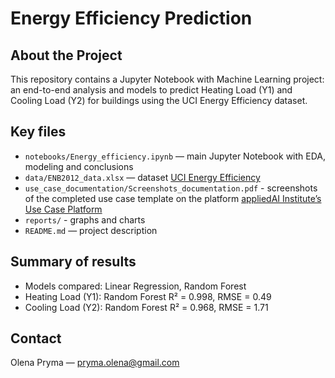 # Energy Efficiency Prediction
## About the Project
This repository contains a Jupyter Notebook with Machine Learning project: an end-to-end analysis and models to predict Heating Load (Y1) and Cooling Load (Y2) for buildings using the UCI Energy Efficiency dataset.

## Key files
- `notebooks/Energy_efficiency.ipynb` — main Jupyter Notebook with EDA, modeling and conclusions
- `data/ENB2012_data.xlsx` — dataset [UCI Energy Efficiency](https://archive.ics.uci.edu/dataset/242/energy+efficiency)
- `use_case_documentation/Screenshots_documentation.pdf` - screenshots of the completed use case template on the platform [appliedAI Institute’s Use Case Platform](https://ucp.appliedai-institute.de/en)
- `reports/` - graphs and charts
- `README.md` — project description

## Summary of results
- Models compared: Linear Regression, Random Forest
- Heating Load (Y1): Random Forest R² = 0.998, RMSE = 0.49
- Cooling Load (Y2): Random Forest R² = 0.968, RMSE = 1.71

## Contact
Olena Pryma — pryma.olena@gmail.com
